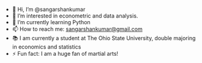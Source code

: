 - 👋 Hi, I’m @sangarshankumar
- 👀 I’m interested in econometric and data analysis.
- 🌱 I’m currently learning Python
- 📫 How to reach me: sangarshankumar@gmail.com
- 📚 I am currently a student at The Ohio State University, double majoring in economics and statistics
- ⚡ Fun fact: I am a huge fan of martial arts!

<!---
sangarshankumar/sangarshankumar is a ✨ special ✨ repository because its `README.md` (this file) appears on your GitHub profile.
You can click the Preview link to take a look at your changes.
--->
